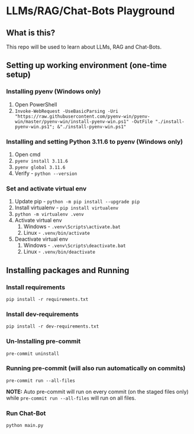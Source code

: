 # LLMs/RAG/Chat-Bots Playground

## What is this?
This repo will be used to learn about LLMs, RAG and Chat-Bots.

## Setting up working environment (one-time setup)

### Installing pyenv (Windows only)
1. Open PowerShell
2. `Invoke-WebRequest -UseBasicParsing -Uri "https://raw.githubusercontent.com/pyenv-win/pyenv-win/master/pyenv-win/install-pyenv-win.ps1" -OutFile "./install-pyenv-win.ps1"; &"./install-pyenv-win.ps1"`

### Installing and setting Python 3.11.6 to pyenv (Windows only)
1. Open cmd
2. `pyenv install 3.11.6`
3. `pyenv global 3.11.6`
4. Verify - `python --version`

### Set and activate virtual env
1. Update pip - `python -m pip install --upgrade pip`
2. Install virtualenv - `pip install virtualenv`
3. `python -m virtualenv .venv`
4. Activate virtual env
   1. Windows - `.venv\Scripts\activate.bat`
   2. Linux - `.venv/bin/activate`
5. Deactivate virtual env
   1. Windows - `.venv\Scripts\deactivate.bat`
   2. Linux - `.venv/bin/deactivate`

## Installing packages and Running

### Install requirements
`pip install -r requirements.txt`

### Install dev-requirements
`pip install -r dev-requirements.txt`

### Un-Installing pre-commit
`pre-commit uninstall`

### Running pre-commit (will also run automatically on commits)
`pre-commit run --all-files`

**NOTE:** Auto pre-commit will run on every commit (on the staged files only) while `pre-commit run --all-files` will run on all files.

### Run Chat-Bot
`python main.py`
